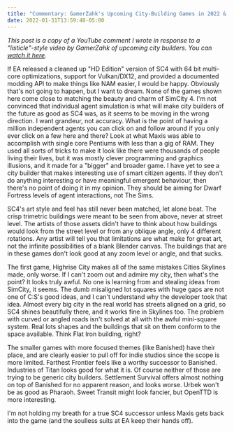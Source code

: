 ```yaml
---
title: "Commentary: GamerZahk's Upcoming City-Building Games in 2022 & 2023 video"
date: 2022-01-31T13:59:48-05:00
---
```


_This post is a copy of a YouTube comment I wrote in response to a "listicle"-style video by GamerZahk of upcoming city builders. You can [watch it here](https://www.youtube.com/watch?v=kSCzn39v2iA)._

If EA released a cleaned up "HD Edition" version of SC4 with 64 bit multi-core optimizations, support for Vulkan/DX12, and provided a documented modding API to make things like NAM easier, I would be happy. Obviously that's not going to happen, but I want to dream. None of the games shown here come close to matching the beauty and charm of SimCity 4. I'm not convinced that individual agent simulation is what will make city builders of the future as good as SC4 was, as it seems to be moving in the wrong direction. I want grandeur, not accuracy. What is the point of having a million independent agents you can click on and follow around if you only ever click on a few here and there? Look at what Maxis was able to accomplish with single core Pentiums with less than a gig of RAM. They used all sorts of tricks to make it look like there were thousands of people living their lives, but it was mostly clever programming and graphics illusions, and it made for a "bigger" and broader game. I have yet to see a city builder that makes interesting use of smart citizen agents. If they don't do anything interesting or have meaningful emergent behaviour, then there's no point of doing it in my opinion. They should be aiming for Dwarf Fortress levels of agent interactions, not The Sims.

SC4's art style and feel has still never been matched, let alone beat. The crisp trimetric buildings were meant to be seen from above, never at street level. The artists of those assets didn't have to think about how buildings would look from the street level or from any oblique angle, only 4 different rotations. Any artist will tell you that limitations are what make for great art, not the infinite possibilities of a blank Blender canvas. The buildings that are in these games don't look good at any zoom level or angle, and that sucks.

The first game, Highrise City makes all of the same mistakes Cities Skylines made, only worse. If I can't zoom out and admire my city, then what's the point? It looks truly awful. No one is learning from and stealing ideas from SimCity, it seems. The dumb misaligned lot squares with huge gaps are not one of C:S's good ideas, and I can't understand why the developer took that idea. Almost every big city in the real world has streets aligned on a grid, so SC4 shines beautifully there, and it works fine in Skylines too. The problem with curved or angled roads isn't solved at all with the awful mini-square system. Real lots shapes and the buildings that sit on them conform to the space available. Think Flat Iron building, right?

The smaller games with more focused themes (like Banished) have their place, and are clearly easier to pull off for indie studios since the scope is more limited. Farthest Frontier feels like a worthy successor to Banished. Industries of Titan looks good for what it is. Of course neither of those are trying to be generic city builders. Settlement Survival offers almost nothing on top of Banished for no apparent reason, and looks worse. Urbek won't be as good as Pharaoh. Sweet Transit might look fancier, but OpenTTD is more interesting.

I'm not holding my breath for a true SC4 successor unless Maxis gets back into the game (and the soulless suits at EA keep their hands off).

